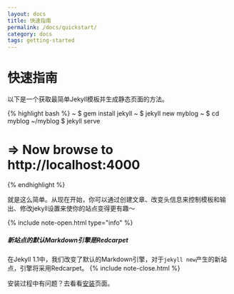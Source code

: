 ```yaml
---
layout: docs
title: 快速指南
permalink: /docs/quickstart/
category: docs
tags: getting-started
---
```


快速指南
========

以下是一个获取最简单Jekyll模板并生成静态页面的方法。

{% highlight bash %}
~ $ gem install jekyll
~ $ jekyll new myblog
~ $ cd myblog
~/myblog $ jekyll serve
# => Now browse to http://localhost:4000
{% endhighlight %}

就是这么简单。从现在开始，你可以通过创建文章、改变头信息来控制模板和输出、修改jekyll设置来使你的站点变得更有趣～

{% include note-open.html type="info" %}
##### 新站点的默认Markdown引擎是Redcarpet
在Jekyll 1.1中，我们改变了默认的Markdown引擎，对于`jekyll new`产生的新站点，引擎将采用Redcarpet。
{% include note-close.html %}

安装过程中有问题？去看看[安装](/docs/installation/)页面。
